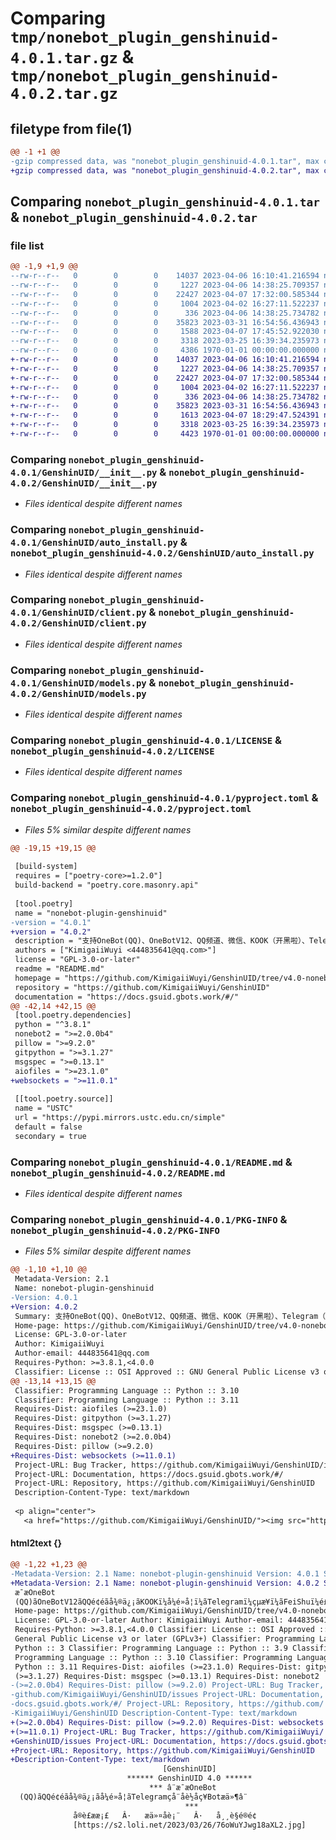 # Comparing `tmp/nonebot_plugin_genshinuid-4.0.1.tar.gz` & `tmp/nonebot_plugin_genshinuid-4.0.2.tar.gz`

## filetype from file(1)

```diff
@@ -1 +1 @@
-gzip compressed data, was "nonebot_plugin_genshinuid-4.0.1.tar", max compression
+gzip compressed data, was "nonebot_plugin_genshinuid-4.0.2.tar", max compression
```

## Comparing `nonebot_plugin_genshinuid-4.0.1.tar` & `nonebot_plugin_genshinuid-4.0.2.tar`

### file list

```diff
@@ -1,9 +1,9 @@
--rw-r--r--   0        0        0    14037 2023-04-06 16:10:41.216594 nonebot_plugin_genshinuid-4.0.1/GenshinUID/__init__.py
--rw-r--r--   0        0        0     1227 2023-04-06 14:38:25.709357 nonebot_plugin_genshinuid-4.0.1/GenshinUID/auto_install.py
--rw-r--r--   0        0        0    22427 2023-04-07 17:32:00.585344 nonebot_plugin_genshinuid-4.0.1/GenshinUID/client.py
--rw-r--r--   0        0        0     1004 2023-04-02 16:27:11.522237 nonebot_plugin_genshinuid-4.0.1/GenshinUID/models.py
--rw-r--r--   0        0        0      336 2023-04-06 14:38:25.734782 nonebot_plugin_genshinuid-4.0.1/GenshinUID/path.py
--rw-r--r--   0        0        0    35823 2023-03-31 16:54:56.436943 nonebot_plugin_genshinuid-4.0.1/LICENSE
--rw-r--r--   0        0        0     1588 2023-04-07 17:45:52.922030 nonebot_plugin_genshinuid-4.0.1/pyproject.toml
--rw-r--r--   0        0        0     3318 2023-03-25 16:39:34.235973 nonebot_plugin_genshinuid-4.0.1/README.md
--rw-r--r--   0        0        0     4386 1970-01-01 00:00:00.000000 nonebot_plugin_genshinuid-4.0.1/PKG-INFO
+-rw-r--r--   0        0        0    14037 2023-04-06 16:10:41.216594 nonebot_plugin_genshinuid-4.0.2/GenshinUID/__init__.py
+-rw-r--r--   0        0        0     1227 2023-04-06 14:38:25.709357 nonebot_plugin_genshinuid-4.0.2/GenshinUID/auto_install.py
+-rw-r--r--   0        0        0    22427 2023-04-07 17:32:00.585344 nonebot_plugin_genshinuid-4.0.2/GenshinUID/client.py
+-rw-r--r--   0        0        0     1004 2023-04-02 16:27:11.522237 nonebot_plugin_genshinuid-4.0.2/GenshinUID/models.py
+-rw-r--r--   0        0        0      336 2023-04-06 14:38:25.734782 nonebot_plugin_genshinuid-4.0.2/GenshinUID/path.py
+-rw-r--r--   0        0        0    35823 2023-03-31 16:54:56.436943 nonebot_plugin_genshinuid-4.0.2/LICENSE
+-rw-r--r--   0        0        0     1613 2023-04-07 18:29:47.524391 nonebot_plugin_genshinuid-4.0.2/pyproject.toml
+-rw-r--r--   0        0        0     3318 2023-03-25 16:39:34.235973 nonebot_plugin_genshinuid-4.0.2/README.md
+-rw-r--r--   0        0        0     4423 1970-01-01 00:00:00.000000 nonebot_plugin_genshinuid-4.0.2/PKG-INFO
```

### Comparing `nonebot_plugin_genshinuid-4.0.1/GenshinUID/__init__.py` & `nonebot_plugin_genshinuid-4.0.2/GenshinUID/__init__.py`

 * *Files identical despite different names*

### Comparing `nonebot_plugin_genshinuid-4.0.1/GenshinUID/auto_install.py` & `nonebot_plugin_genshinuid-4.0.2/GenshinUID/auto_install.py`

 * *Files identical despite different names*

### Comparing `nonebot_plugin_genshinuid-4.0.1/GenshinUID/client.py` & `nonebot_plugin_genshinuid-4.0.2/GenshinUID/client.py`

 * *Files identical despite different names*

### Comparing `nonebot_plugin_genshinuid-4.0.1/GenshinUID/models.py` & `nonebot_plugin_genshinuid-4.0.2/GenshinUID/models.py`

 * *Files identical despite different names*

### Comparing `nonebot_plugin_genshinuid-4.0.1/LICENSE` & `nonebot_plugin_genshinuid-4.0.2/LICENSE`

 * *Files identical despite different names*

### Comparing `nonebot_plugin_genshinuid-4.0.1/pyproject.toml` & `nonebot_plugin_genshinuid-4.0.2/pyproject.toml`

 * *Files 5% similar despite different names*

```diff
@@ -19,15 +19,15 @@
 
 [build-system]
 requires = ["poetry-core>=1.2.0"]
 build-backend = "poetry.core.masonry.api"
 
 [tool.poetry]
 name = "nonebot-plugin-genshinuid"
-version = "4.0.1"
+version = "4.0.2"
 description = "支持OneBot(QQ)、OneBotV12、QQ频道、微信、KOOK（开黑啦）、Telegram（电报）、FeiShu（飞书）的全功能NoneBot2原神插件"
 authors = ["KimigaiiWuyi <444835641@qq.com>"]
 license = "GPL-3.0-or-later"
 readme = "README.md"
 homepage = "https://github.com/KimigaiiWuyi/GenshinUID/tree/v4.0-nonebot2"
 repository = "https://github.com/KimigaiiWuyi/GenshinUID"
 documentation = "https://docs.gsuid.gbots.work/#/"
@@ -42,14 +42,15 @@
 [tool.poetry.dependencies]
 python = "^3.8.1"
 nonebot2 = ">=2.0.0b4"
 pillow = ">=9.2.0"
 gitpython = ">=3.1.27"
 msgspec = ">=0.13.1"
 aiofiles = ">=23.1.0"
+websockets = ">=11.0.1"
 
 [[tool.poetry.source]]
 name = "USTC"
 url = "https://pypi.mirrors.ustc.edu.cn/simple"
 default = false
 secondary = true
```

### Comparing `nonebot_plugin_genshinuid-4.0.1/README.md` & `nonebot_plugin_genshinuid-4.0.2/README.md`

 * *Files identical despite different names*

### Comparing `nonebot_plugin_genshinuid-4.0.1/PKG-INFO` & `nonebot_plugin_genshinuid-4.0.2/PKG-INFO`

 * *Files 5% similar despite different names*

```diff
@@ -1,10 +1,10 @@
 Metadata-Version: 2.1
 Name: nonebot-plugin-genshinuid
-Version: 4.0.1
+Version: 4.0.2
 Summary: 支持OneBot(QQ)、OneBotV12、QQ频道、微信、KOOK（开黑啦）、Telegram（电报）、FeiShu（飞书）的全功能NoneBot2原神插件
 Home-page: https://github.com/KimigaiiWuyi/GenshinUID/tree/v4.0-nonebot2
 License: GPL-3.0-or-later
 Author: KimigaiiWuyi
 Author-email: 444835641@qq.com
 Requires-Python: >=3.8.1,<4.0.0
 Classifier: License :: OSI Approved :: GNU General Public License v3 or later (GPLv3+)
@@ -13,14 +13,15 @@
 Classifier: Programming Language :: Python :: 3.10
 Classifier: Programming Language :: Python :: 3.11
 Requires-Dist: aiofiles (>=23.1.0)
 Requires-Dist: gitpython (>=3.1.27)
 Requires-Dist: msgspec (>=0.13.1)
 Requires-Dist: nonebot2 (>=2.0.0b4)
 Requires-Dist: pillow (>=9.2.0)
+Requires-Dist: websockets (>=11.0.1)
 Project-URL: Bug Tracker, https://github.com/KimigaiiWuyi/GenshinUID/issues
 Project-URL: Documentation, https://docs.gsuid.gbots.work/#/
 Project-URL: Repository, https://github.com/KimigaiiWuyi/GenshinUID
 Description-Content-Type: text/markdown
 
 <p align="center">
   <a href="https://github.com/KimigaiiWuyi/GenshinUID/"><img src="https://s2.loli.net/2023/03/25/bareSdYcsmRPOyZ.png" width="256" height="256" alt="GenshinUID"></a>
```

#### html2text {}

```diff
@@ -1,22 +1,23 @@
-Metadata-Version: 2.1 Name: nonebot-plugin-genshinuid Version: 4.0.1 Summary:
+Metadata-Version: 2.1 Name: nonebot-plugin-genshinuid Version: 4.0.2 Summary:
 æ¯æOneBot
 (QQ)ãOneBotV12ãQQé¢éãå¾®ä¿¡ãKOOKï¼å¼é»å¦ï¼ãTelegramï¼çµæ¥ï¼ãFeiShuï¼é£ä¹¦ï¼çå¨åè½NoneBot2åç¥æä»¶
 Home-page: https://github.com/KimigaiiWuyi/GenshinUID/tree/v4.0-nonebot2
 License: GPL-3.0-or-later Author: KimigaiiWuyi Author-email: 444835641@qq.com
 Requires-Python: >=3.8.1,<4.0.0 Classifier: License :: OSI Approved :: GNU
 General Public License v3 or later (GPLv3+) Classifier: Programming Language ::
 Python :: 3 Classifier: Programming Language :: Python :: 3.9 Classifier:
 Programming Language :: Python :: 3.10 Classifier: Programming Language ::
 Python :: 3.11 Requires-Dist: aiofiles (>=23.1.0) Requires-Dist: gitpython
 (>=3.1.27) Requires-Dist: msgspec (>=0.13.1) Requires-Dist: nonebot2
-(>=2.0.0b4) Requires-Dist: pillow (>=9.2.0) Project-URL: Bug Tracker, https://
-github.com/KimigaiiWuyi/GenshinUID/issues Project-URL: Documentation, https://
-docs.gsuid.gbots.work/#/ Project-URL: Repository, https://github.com/
-KimigaiiWuyi/GenshinUID Description-Content-Type: text/markdown
+(>=2.0.0b4) Requires-Dist: pillow (>=9.2.0) Requires-Dist: websockets
+(>=11.0.1) Project-URL: Bug Tracker, https://github.com/KimigaiiWuyi/
+GenshinUID/issues Project-URL: Documentation, https://docs.gsuid.gbots.work/#/
+Project-URL: Repository, https://github.com/KimigaiiWuyi/GenshinUID
+Description-Content-Type: text/markdown
                                  [GenshinUID]
                          ****** GenshinUID 4.0 ******
                               *** â¨æ¯æOneBot
  (QQ)ãQQé¢éãå¾®ä¿¡ãå¼é»å¦ãTelegramçå¨åè½åç¥Botæä»¶â¨
                                       ***
              å®è£ææ¡£   Â·   æä»¤åè¡¨   Â·   å¸¸è§é®é¢
              [https://s2.loli.net/2023/03/26/76oWuYJwg18aXL2.jpg]
```

